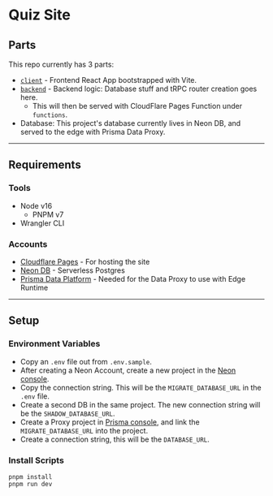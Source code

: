 # Quiz Site

## Parts

This repo currently has 3 parts:

- [`client`](./client/README.md) - Frontend React App bootstrapped with Vite.
- [`backend`](./backend/README.md) - Backend logic: Database stuff and tRPC router creation goes here.
  - This will then be served with CloudFlare Pages Function under `functions`.
- Database: This project's database currently lives in Neon DB, and served to the edge with Prisma Data Proxy.

---

## Requirements

### Tools

- Node v16
  - PNPM v7
- Wrangler CLI

### Accounts

- [Cloudflare Pages](https://cloudflare.com) - For hosting the site
- [Neon DB](https://neon.tech) - Serverless Postgres
- [Prisma Data Platform](https://cloud.prisma.io) - Needed for the Data Proxy to use with Edge Runtime

---

## Setup

### Environment Variables

- Copy an `.env` file out from `.env.sample`.
- After creating a Neon Account, create a new project in the [Neon console](https://console.neon.tech).
- Copy the connection string. This will be the `MIGRATE_DATABASE_URL` in the `.env` file.
- Create a second DB in the same project. The new connection string will be the `SHADOW_DATABASE_URL`.
- Create a Proxy project in [Prisma console](https://cloud.prisma.io/projects), and link the `MIGRATE_DATABASE_URL` into the
project.
- Create a connection string, this will be the `DATABASE_URL`.

### Install Scripts

```shell
pnpm install
pnpm run dev
```
